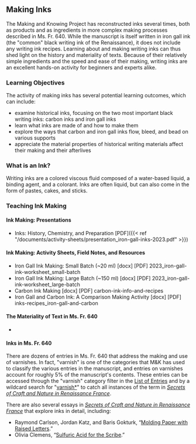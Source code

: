 ## Making Inks

The Making and Knowing Project has reconstructed inks several times, both as products and as ingredients in more complex making processes described in Ms. Fr. 640. While the manuscript is itself written in iron gall ink (the "common" black writing ink of the Renaissance), it does not include any writing ink recipes. Learning about and making writing inks can thus shed light on the history and materiality of texts. Because of their relatively simple ingredients and the speed and ease of their making, writing inks are an excellent hands-on activity for beginners and experts alike.  

### Learning Objectives
The activity of making inks has several potential learning outcomes, which can include:
- examine historical inks, focusing on the two most important black writing inks: carbon inks and iron gall inks
- learn what inks are made of and how to make them
- explore the ways that carbon and iron gall inks flow, bleed, and bead on various supports 
- appreciate the material properties of historical writing materials affect their making and their afterlives

### What is an Ink?
Writing inks are a colored viscous fluid composed of a water-based liquid, a binding agent, and a colorant. Inks are often liquid, but can also come in the form of pastes, cakes, and sticks.


### Teaching Ink Making

#### Ink Making: Presentations
- Inks: History, Chemistry, and Preparation [PDF]({{< ref "/documents/activity-sheets/presentation_iron-gall-inks-2023.pdf" >}})

#### Ink Making: Activity Sheets, Field Notes, and Resources
- Iron Gall Ink Making: Small Batch (~20 ml) [docx] [PDF] 2023_iron-gall-ink-worksheet_small-batch
- Iron Gall Ink Making: Large Batch (~150 ml) [docx] [PDF] 2023_iron-gall-ink-worksheet_large-batch
- Carbon Ink Making [docx] [PDF] carbon-ink-info-and-recipes
- Iron Gall and Carbon Ink: A Comparison Making Activity [docx] [PDF] inks-recipes_iron-gall-and-carbon

#### The Materiality of Text in Ms. Fr. 640
- 

#### Inks in Ms. Fr. 640
There are dozens of entries in Ms. Fr. 640 that address the making and use of varnishes. In fact, "varnish" is one of the categories that M&K has used to classify the various entries in the manuscript, and entries on varnishes account for roughly 5% of the manuscript's contents. These entries can be accessed through the "varnish" category filter in the [List of Entries](https://edition640.makingandknowing.org/#/entries) and by a wildcard search for "[varnish\*](https://edition640.makingandknowing.org/#/search?q=varnish*)" to catch all instances of the term in [_Secrets of Craft and Nature in Renaissance France_](https://edition640.makingandknowing.org/#/).


There are also several essays in [_Secrets of Craft and Nature in Renaissance France_](https://edition640.makingandknowing.org/#/) that explore inks in detail, including:
- Raymond Carlson, Jordan Katz, and Baris Gokturk, “[Molding Paper with Raised Letters](https://edition640.makingandknowing.org/#/essays/ann_005_fa_14).”
- Olivia Clemens, “[Sulfuric Acid for the Scribe](https://edition640.makingandknowing.org/#/essays/ann_044_sp_16).”

